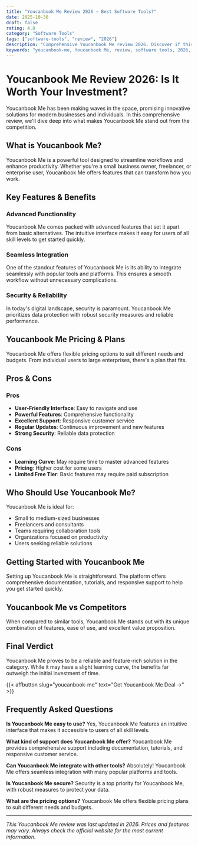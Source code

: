 ```yaml
---
title: "Youcanbook Me Review 2026 – Best Software Tools?"
date: 2025-10-30
draft: false
rating: 4.8
category: "Software Tools"
tags: ["software-tools", "review", "2026"]
description: "Comprehensive Youcanbook Me review 2026. Discover if this  tool is the best choice for your needs."
keywords: "youcanbook-me, Youcanbook Me, review, software tools, 2026, best software tools"
---
```


# Youcanbook Me Review 2026: Is It Worth Your Investment?

Youcanbook Me has been making waves in the  space, promising innovative solutions for modern businesses and individuals. In this comprehensive review, we'll dive deep into what makes Youcanbook Me stand out from the competition.

## What is Youcanbook Me?

Youcanbook Me is a powerful  tool designed to streamline workflows and enhance productivity. Whether you're a small business owner, freelancer, or enterprise user, Youcanbook Me offers features that can transform how you work.

## Key Features & Benefits

### Advanced Functionality
Youcanbook Me comes packed with advanced features that set it apart from basic alternatives. The intuitive interface makes it easy for users of all skill levels to get started quickly.

### Seamless Integration
One of the standout features of Youcanbook Me is its ability to integrate seamlessly with popular tools and platforms. This ensures a smooth workflow without unnecessary complications.

### Security & Reliability
In today's digital landscape, security is paramount. Youcanbook Me prioritizes data protection with robust security measures and reliable performance.

## Youcanbook Me Pricing & Plans

Youcanbook Me offers flexible pricing options to suit different needs and budgets. From individual users to large enterprises, there's a plan that fits.

## Pros & Cons

### Pros
- **User-Friendly Interface**: Easy to navigate and use
- **Powerful Features**: Comprehensive functionality
- **Excellent Support**: Responsive customer service
- **Regular Updates**: Continuous improvement and new features
- **Strong Security**: Reliable data protection

### Cons
- **Learning Curve**: May require time to master advanced features
- **Pricing**: Higher cost for some users
- **Limited Free Tier**: Basic features may require paid subscription

## Who Should Use Youcanbook Me?

Youcanbook Me is ideal for:
- Small to medium-sized businesses
- Freelancers and consultants
- Teams requiring collaboration tools
- Organizations focused on productivity
- Users seeking reliable  solutions

## Getting Started with Youcanbook Me

Setting up Youcanbook Me is straightforward. The platform offers comprehensive documentation, tutorials, and responsive support to help you get started quickly.

## Youcanbook Me vs Competitors

When compared to similar tools, Youcanbook Me stands out with its unique combination of features, ease of use, and excellent value proposition.

## Final Verdict

Youcanbook Me proves to be a reliable and feature-rich solution in the  category. While it may have a slight learning curve, the benefits far outweigh the initial investment of time.

{{< affbutton slug="youcanbook-me" text="Get Youcanbook Me Deal →" >}}

## Frequently Asked Questions

**Is Youcanbook Me easy to use?**
Yes, Youcanbook Me features an intuitive interface that makes it accessible to users of all skill levels.

**What kind of support does Youcanbook Me offer?**
Youcanbook Me provides comprehensive support including documentation, tutorials, and responsive customer service.

**Can Youcanbook Me integrate with other tools?**
Absolutely! Youcanbook Me offers seamless integration with many popular platforms and tools.

**Is Youcanbook Me secure?**
Security is a top priority for Youcanbook Me, with robust measures to protect your data.

**What are the pricing options?**
Youcanbook Me offers flexible pricing plans to suit different needs and budgets.

---

*This Youcanbook Me review was last updated in 2026. Prices and features may vary. Always check the official website for the most current information.*

